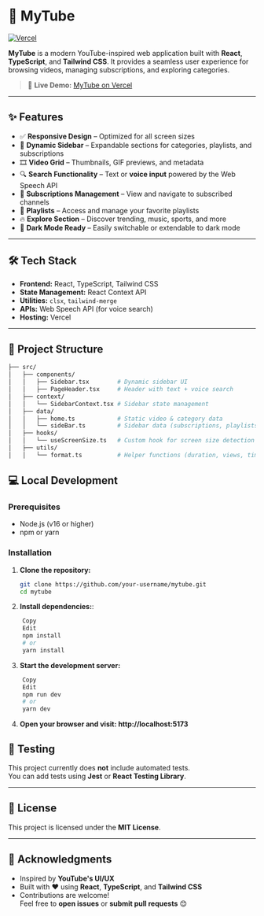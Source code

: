 # 🎥 MyTube

[![Vercel](https://vercel.com/button)](https://vercel.com)

**MyTube** is a modern YouTube-inspired web application built with **React**, **TypeScript**, and **Tailwind CSS**. It provides a seamless user experience for browsing videos, managing subscriptions, and exploring categories.

> 🚀 **Live Demo:** [MyTube on Vercel](#)

---

## ✨ Features

- ✅ **Responsive Design** – Optimized for all screen sizes
- 🧭 **Dynamic Sidebar** – Expandable sections for categories, playlists, and subscriptions
- 🎞 **Video Grid** – Thumbnails, GIF previews, and metadata
- 🔍 **Search Functionality** – Text or **voice input** powered by the Web Speech API
- 🔔 **Subscriptions Management** – View and navigate to subscribed channels
- 🎵 **Playlists** – Access and manage your favorite playlists
- 🔥 **Explore Section** – Discover trending, music, sports, and more
- 🌙 **Dark Mode Ready** – Easily switchable or extendable to dark mode

---

## 🛠️ Tech Stack

- **Frontend:** React, TypeScript, Tailwind CSS
- **State Management:** React Context API
- **Utilities:** `clsx`, `tailwind-merge`
- **APIs:** Web Speech API (for voice search)
- **Hosting:** Vercel

---

## 📁 Project Structure

```bash
├── src/
│   ├── components/
│   │   ├── Sidebar.tsx        # Dynamic sidebar UI
│   │   ├── PageHeader.tsx     # Header with text + voice search
│   ├── context/
│   │   └── SidebarContext.tsx # Sidebar state management
│   ├── data/
│   │   ├── home.ts            # Static video & category data
│   │   └── sideBar.ts         # Sidebar data (subscriptions, playlists)
│   ├── hooks/
│   │   └── useScreenSize.ts   # Custom hook for screen size detection
│   ├── utils/
│   │   └── format.ts          # Helper functions (duration, views, time)
```

## 💻 Local Development

### Prerequisites

- Node.js (v16 or higher)
- npm or yarn

### Installation

1. **Clone the repository:**

   ```bash
   git clone https://github.com/your-username/mytube.git
   cd mytube
   ```

2. **Install dependencies:**:

```bash
    Copy
    Edit
    npm install
    # or
    yarn install
```

3. **Start the development server:**

```bash
    Copy
    Edit
    npm run dev
    # or
    yarn dev
```

4. **Open your browser and visit: http://localhost:5173**

## 🧪 Testing

This project currently does **not** include automated tests.  
You can add tests using **Jest** or **React Testing Library**.

---

## 📜 License

This project is licensed under the **MIT License**.

---

## 🙌 Acknowledgments

- Inspired by **YouTube's UI/UX**
- Built with ❤️ using **React**, **TypeScript**, and **Tailwind CSS**
- Contributions are welcome!  
  Feel free to **open issues** or **submit pull requests** 😊
